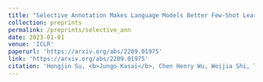 ```yaml
---
title: "Selective Annotation Makes Language Models Better Few-Shot Learners"
collection: preprints
permalink: /preprints/selective_ann
date: 2023-01-01
venue: 'ICLR'
paperurl: 'https://arxiv.org/abs/2209.01975'
link: 'https://arxiv.org/abs/2209.01975'
citation: 'Hongjin Su, <b>Jungo Kasai</b>, Chen Henry Wu, Weijia Shi, Tianlu Wang, Jiayi Xin, Rui Zhang, Mari Ostendorf, Luke Zettlemoyer, Noah A. Smith, and Tao Yu. 2023. &quot;Selective Annotation Makes Language Models Better Few-Shot Learners.&quot; <i>Proceedings of the International Conference on Learning Representations (ICLR)</i>.'
---
```

